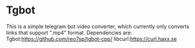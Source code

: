# Tgbot
This is a simple telegram bot video converter, which currently only converts links that support ".mp4" format. Dependencies are:
Tgbot:https://github.com/reo7sp/tgbot-cpp/
libcurl:https://curl.haxx.se
